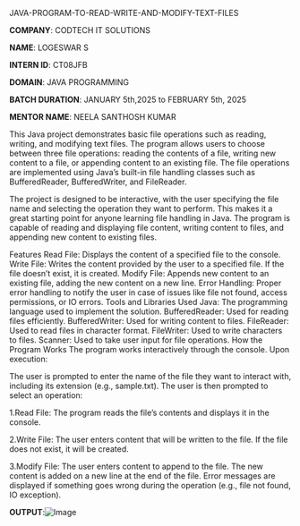 JAVA-PROGRAM-TO-READ-WRITE-AND-MODIFY-TEXT-FILES

**COMPANY**: CODTECH IT SOLUTIONS

**NAME**: LOGESWAR S

**INTERN ID**: CT08JFB

**DOMAIN**: JAVA PROGRAMMING

**BATCH DURATION**: JANUARY 5th,2025 to FEBRUARY 5th, 2025

**MENTOR NAME**: NEELA SANTHOSH KUMAR

This Java project demonstrates basic file operations such as reading, writing, and modifying text files. The program allows users to choose between three file operations: reading the contents of a file, writing new content to a file, or appending content to an existing file. The file operations are implemented using Java’s built-in file handling classes such as BufferedReader, BufferedWriter, and FileReader.

The project is designed to be interactive, with the user specifying the file name and selecting the operation they want to perform. This makes it a great starting point for anyone learning file handling in Java. The program is capable of reading and displaying file content, writing content to files, and appending new content to existing files.

Features Read File: Displays the content of a specified file to the console. Write File: Writes the content provided by the user to a specified file. If the file doesn’t exist, it is created. Modify File: Appends new content to an existing file, adding the new content on a new line. Error Handling: Proper error handling to notify the user in case of issues like file not found, access permissions, or IO errors. Tools and Libraries Used Java: The programming language used to implement the solution. BufferedReader: Used for reading files efficiently. BufferedWriter: Used for writing content to files. FileReader: Used to read files in character format. FileWriter: Used to write characters to files. Scanner: Used to take user input for file operations. How the Program Works The program works interactively through the console. Upon execution:

The user is prompted to enter the name of the file they want to interact with, including its extension (e.g., sample.txt). The user is then prompted to select an operation:

1.Read File: The program reads the file’s contents and displays it in the console.

2.Write File: The user enters content that will be written to the file. If the file does not exist, it will be created.

3.Modify File: The user enters content to append to the file. The new content is added on a new line at the end of the file. Error messages are displayed if something goes wrong during the operation (e.g., file not found, IO exception).

**OUTPUT**:![Image](https://github.com/user-attachments/assets/d673d57d-2d43-470a-b501-6d88b8379b60)
